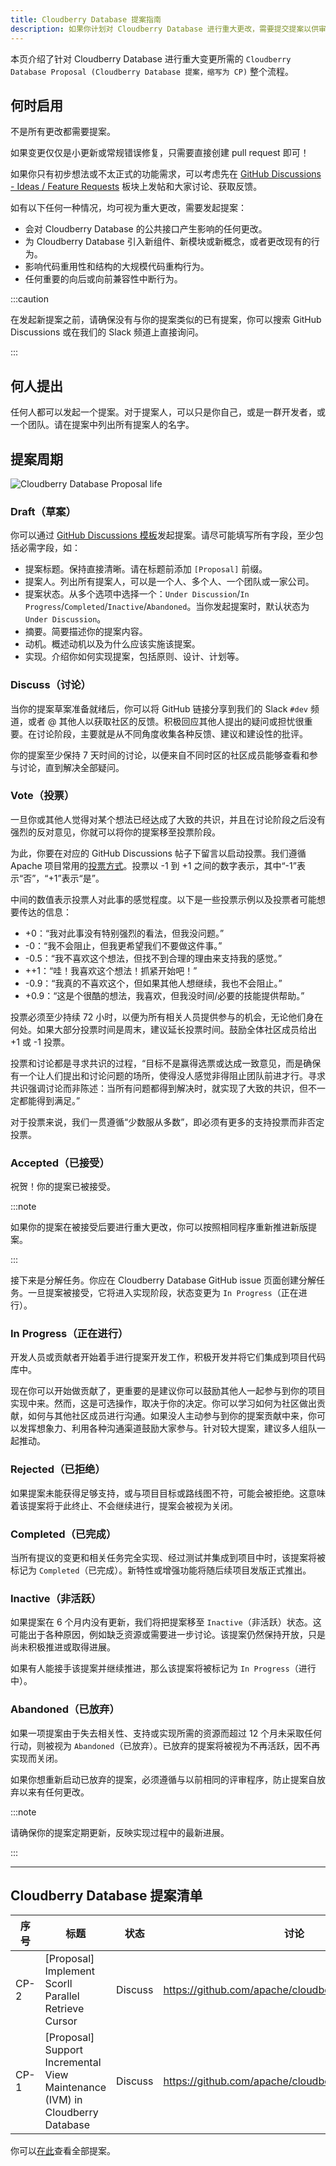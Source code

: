 ```yaml
---
title: Cloudberry Database 提案指南
description: 如果你计划对 Cloudberry Database 进行重大更改，需要提交提案以供审阅。
---
```


本页介绍了针对 Cloudberry Database 进行重大变更所需的 `Cloudberry Database Proposal (Cloudberry Database 提案，缩写为 CP)` 整个流程。

## 何时启用

不是所有更改都需要提案。

如果变更仅仅是小更新或常规错误修复，只需要直接创建 pull request 即可！

如果你只有初步想法或不太正式的功能需求，可以考虑先在 [GitHub Discussions - Ideas / Feature
Requests](https://github.com/apache/cloudberry/discussions/new?category=ideas-feature-requests) 板块上发帖和大家讨论、获取反馈。

如有以下任何一种情况，均可视为重大更改，需要发起提案：

- 会对 Cloudberry Database 的公共接口产生影响的任何更改。
- 为 Cloudberry Database 引入新组件、新模块或新概念，或者更改现有的行为。
- 影响代码重用性和结构的大规模代码重构行为。
- 任何重要的向后或向前兼容性中断行为。

:::caution

在发起新提案之前，请确保没有与你的提案类似的已有提案，你可以搜索 GitHub Discussions 或在我们的 Slack 频道上直接询问。

:::

## 何人提出

任何人都可以发起一个提案。对于提案人，可以只是你自己，或是一群开发者，或一个团队。请在提案中列出所有提案人的名字。

## 提案周期

![Cloudberry Database Proposal life](/img/proposal-life.png)

### Draft（草案）

你可以通过 [GitHub Discussions 模板](https://github.com/apache/cloudberry/discussions/new?category=proposal)发起提案。请尽可能填写所有字段，至少包括必需字段，如：

- 提案标题。保持直接清晰。请在标题前添加 `[Proposal]` 前缀。
- 提案人。列出所有提案人，可以是一个人、多个人、一个团队或一家公司。
- 提案状态。从多个选项中选择一个：`Under Discussion`/`In Progress`/`Completed`/`Inactive`/`Abandoned`。当你发起提案时，默认状态为 `Under Discussion`。
- 摘要。简要描述你的提案内容。
- 动机。概述动机以及为什么应该实施该提案。
- 实现。介绍你如何实现提案，包括原则、设计、计划等。

### Discuss（讨论）

当你的提案草案准备就绪后，你可以将 GitHub 链接分享到我们的 Slack `#dev` 频道，或者 @ 其他人以获取社区的反馈。积极回应其他人提出的疑问或担忧很重要。在讨论阶段，主要就是从不同角度收集各种反馈、建议和建设性的批评。

你的提案至少保持 7 天时间的讨论，以便来自不同时区的社区成员能够查看和参与讨论，直到解决全部疑问。

### Vote（投票）

一旦你或其他人觉得对某个想法已经达成了大致的共识，并且在讨论阶段之后没有强烈的反对意见，你就可以将你的提案移至投票阶段。

为此，你要在对应的 GitHub Discussions 帖子下留言以启动投票。我们遵循 Apache 项目常用的[投票方式](https://www.apache.org/foundation/voting.html#votes-on-code-modification)。投票以 -1 到 +1 之间的数字表示，其中“-1”表示“否”，“+1”表示“是”。

中间的数值表示投票人对此事的感觉程度。以下是一些投票示例以及投票者可能想要传达的信息：

- +0：“我对此事没有特别强烈的看法，但我没问题。”
- -0：“我不会阻止，但我更希望我们不要做这件事。”
- -0.5：“我不喜欢这个想法，但找不到合理的理由来支持我的感觉。”
- ++1：“哇！我喜欢这个想法！抓紧开始吧！”
- -0.9：“我真的不喜欢这个，但如果其他人想继续，我也不会阻止。”
- +0.9：“这是个很酷的想法，我喜欢，但我没时间/必要的技能提供帮助。”

投票必须至少持续 72 小时，以便为所有相关人员提供参与的机会，无论他们身在何处。如果大部分投票时间是周末，建议延长投票时间。鼓励全体社区成员给出 +1 或 -1 投票。

投票和讨论都是寻求共识的过程，“目标不是赢得选票或达成一致意见，而是确保有一个让人们提出和讨论问题的场所，使得没人感觉非得阻止团队前进才行。寻求共识强调讨论而非陈述：当所有问题都得到解决时，就实现了大致的共识，但不一定都能得到满足。”

对于投票来说，我们一贯遵循“少数服从多数”，即必须有更多的支持投票而非否定投票。

### Accepted（已接受）

祝贺！你的提案已被接受。

:::note

如果你的提案在被接受后要进行重大更改，你可以按照相同程序重新推进新版提案。

:::

接下来是分解任务。你应在 Cloudberry Database GitHub issue 页面创建分解任务。一旦提案被接受，它将进入实现阶段，状态变更为 `In Progress`（正在进行）。

### In Progress（正在进行）

开发人员或贡献者开始着手进行提案开发工作，积极开发并将它们集成到项目代码库中。

现在你可以开始做贡献了，更重要的是建议你可以鼓励其他人一起参与到你的项目实现中来。然而，这是可选操作，取决于你的决定。你可以学习如何为社区做出贡献，如何与其他社区成员进行沟通。如果没人主动参与到你的提案贡献中来，你可以发挥想象力、利用各种沟通渠道鼓励大家参与。针对较大提案，建议多人组队一起推动。

### Rejected（已拒绝）

如果提案未能获得足够支持，或与项目目标或路线图不符，可能会被拒绝。这意味着该提案将于此终止、不会继续进行，提案会被视为关闭。

### Completed（已完成）

当所有提议的变更和相关任务完全实现、经过测试并集成到项目中时，该提案将被标记为 `Completed`（已完成）。新特性或增强功能将随后续项目发版正式推出。

### Inactive（非活跃）

如果提案在 6 个月内没有更新，我们将把提案移至 `Inactive`（非活跃）状态。这可能出于各种原因，例如缺乏资源或需要进一步讨论。该提案仍然保持开放，只是尚未积极推进或取得进展。

如果有人能接手该提案并继续推进，那么该提案将被标记为 `In Progress`（进行中）。

### Abandoned（已放弃）

如果一项提案由于失去相关性、支持或实现所需的资源而超过 12 个月未采取任何行动，则被视为 `Abandoned`（已放弃）。已放弃的提案将被视为不再活跃，因不再实现而关闭。

如果你想重新启动已放弃的提案，必须遵循与以前相同的评审程序，防止提案自放弃以来有任何更改。

:::note

请确保你的提案定期更新，反映实现过程中的最新进展。

:::

---

## Cloudberry Database 提案清单

| 序号  | 标题   | 状态  | 讨论   |
| ---- | ---------------------------------------------------------------------------- | ------- | ---------------------------------------------------- |
| CP-2 | [Proposal] Implement Scorll Parallel Retrieve Cursor                         | Discuss | https://github.com/apache/cloudberry/discussions/120 |
| CP-1 | [Proposal] Support Incremental View Maintenance (IVM) in Cloudberry Database | Discuss | https://github.com/apache/cloudberry/discussions/36  |

你可以[在此](https://github.com/cloudberrydb/community)查看全部提案。
